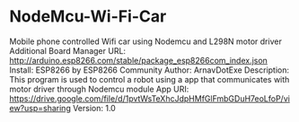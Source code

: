 # NodeMcu-Wi-Fi-Car
Mobile phone controlled Wifi car using Nodemcu and L298N motor driver
Additional Board Manager URL: http://arduino.esp8266.com/stable/package_esp8266com_index.json 
Install: ESP8266 by ESP8266 Community
Author: ArnavDotExe
Description: This program is used to control a robot using a app
that communicates with motor driver through Nodemcu module
App URI: https://drive.google.com/file/d/1pvtWsTeXhcJdpHMfGlFmbGDuH7eoLfoP/view?usp=sharing
Version: 1.0
